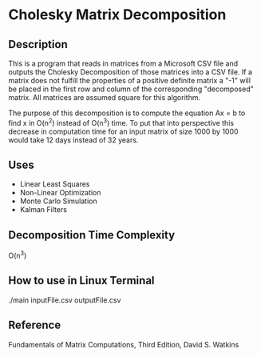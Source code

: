 # Cholesky Matrix Decomposition

## Description
This is a program that reads in matrices from a Microsoft CSV file 
and outputs the Cholesky Decomposition of those matrices into a CSV file.
 If a matrix does not fulfill
 the properties of a positive definite matrix a "-1" will be placed in the first
 row and column of the corresponding "decomposed" matrix.
 All matrices are assumed square for this algorithm.

The purpose of this decomposition is to compute the equation Ax = b to find x
 in O(n<sup>2</sup>) instead of O(n<sup>3</sup>) time. To put that into perspective this decrease in
 computation time for an input matrix of size 1000 by 1000 would take 12 days 
 instead of 32 years.
 
## Uses
* Linear Least Squares
* Non-Linear Optimization
* Monte Carlo Simulation
* Kalman Filters

## Decomposition Time Complexity
O(n<sup>3</sup>)

## How to use in Linux Terminal
./main inputFile.csv outputFile.csv

## Reference
Fundamentals of Matrix Computations,
Third Edition,
David S. Watkins
